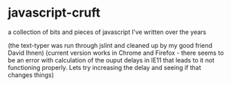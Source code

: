 javascript-cruft
================

a collection of bits and pieces of javascript I've written over the years

(the text-typer was run through jslint and cleaned up by my good friend David Ihnen)
(current version works in Chrome and Firefox - there seems to be an error with calculation of the ouput
 delays in IE11 that leads to it not functioning properly. Lets try increasing the delay and seeing if that
 changes things)
 